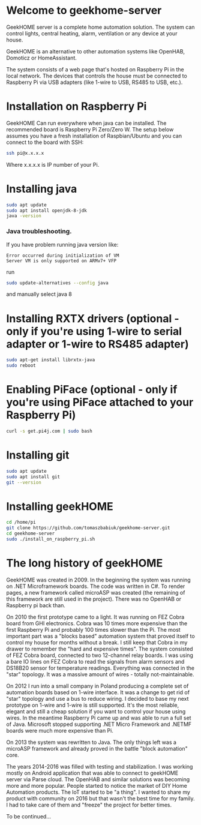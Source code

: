 Welcome to geekhome-server
==========================

GeekHOME server is a complete home automation solution. The system can control lights, central heating, alarm, ventilation or any device at your house.

GeekHOME is an alternative to other automation systems like OpenHAB, Domoticz or HomeAssistant.

The system consists of a web page that's hosted on Raspberry Pi in the local network. The devices that controls the house must be connected to Raspberry Pi via USB adapters (like 1-wire to USB, RS485 to USB, etc.). 

Installation on Raspberry Pi
============================
GeekHOME Can run everywhere when java can be installed. The recommended board is Raspberry Pi Zero/Zero W.
The setup below assumes you have a fresh installation of Raspbian/Ubuntu and you can connect to the board with SSH:
```bash
ssh pi@x.x.x.x
```
Where x.x.x.x is IP number of your Pi.

# Installing java
```bash
sudo apt update
sudo apt install openjdk-8-jdk
java -version
```

### Java troubleshooting.
If you have problem running java version like:
```
Error occurred during initialization of VM
Server VM is only supported on ARMv7+ VFP
```

run
```bash 
sudo update-alternatives --config java
```
and manually select java 8

# Installing RXTX drivers (optional - only if you're using 1-wire to serial adapter or 1-wire to RS485 adapter)
```bash
sudo apt-get install librxtx-java
sudo reboot
```

# Enabling PiFace (optional - only if you're using PiFace attached to your Raspberry Pi)
```bash
curl -s get.pi4j.com | sudo bash
```

# Installing git
```bash
sudo apt update
sudo apt install git
git --version
```

# Installing geekHOME
```bash
cd /home/pi
git clone https://github.com/tomaszbabiuk/geekhome-server.git
cd geekhome-server
sudo ./install_on_raspberry_pi.sh
```

The long history of geekHOME
============================
GeekHOME was created in 2009. In the beginning the system was running on .NET Microframework boards.
The code was written in C#. To render pages, a new framework called microASP was created (the remaining of this framework are still used in the project).
There was no OpenHAB or Raspberry pi back than.

On 2010 the first prototype came to a light. It was running on FEZ Cobra board from GHI electronics. Cobra was 10 times more expensive than the first Raspberry Pi and probably 100 times slower than the Pi.
The most important part was a "blocks based" automation system that proved itself to control my house for months without a break. I still keep that Cobra in my drawer to remember the "hard and expensive times".
The system consisted of FEZ Cobra board, connected to two 12-channel relay boards. I was using a bare IO lines on FEZ Cobra to read the signals from alarm sensors and DS18B20 sensor for temperature readings.
Everything was connected in the "star" topology. It was a massive amount of wires - totally not-maintainable.

On 2012 I run into a small company in Poland producing a complete set of automation boards based on 1-wire interface. It was a change to get rid of "star" topology and use a bus to reduce wiring. I decided to base my next prototype on 1-wire and 1-wire is still supported. It's the most reliable, elegant and still a cheap solution if you want to control your house using wires.
In the meantime Raspberry Pi came up and was able to run a full set of Java. Microsoft stopped supporting .NET Micro Framework and .NETMF boards were much more expensive than Pi.

On 2013 the system was rewritten to Java. The only things left was a microASP framework and already proved in the battle "block automation" core.

The years 2014-2016 was filled with testing and stabilization. I was working mostly on Android application that was able to connect to geekHOME server via Parse cloud.
The OpenHAB and similar solutions was becoming more and more popular. People started to notice the market of DIY Home Automation products. The IoT started to be "a thing".
I wanted to share my product with community on 2016 but that wasn't the best time for my family. I had to take care of them and "freeze" the project for better times.

To be continued...